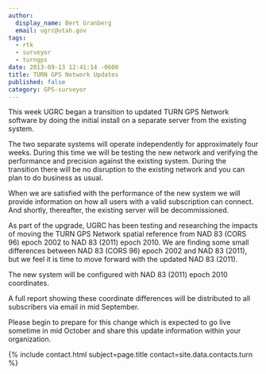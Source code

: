 ```yaml
---
author:
  display_name: Bert Granberg
  email: ugrc@utah.gov
tags:
  - rtk
  - surveyor
  - turngps
date: 2013-09-13 12:41:14 -0600
title: TURN GPS Network Updates
published: false
category: GPS-surveyor
---
```


<p>This week UGRC began a transition to updated TURN GPS Network software by doing the initial install on a separate server from the existing system. </p>
<p>The two separate systems will operate independently for approximately four weeks. During this time we will be testing the new network and verifying the performance and precision against the existing system. During the transition there will be no disruption to the existing network and you can plan to do business as usual. </p>
<p>When we are satisfied with the performance of the new system we will provide information on how all users with a valid subscription can connect. And shortly, thereafter, the existing server will be decommissioned.</p>
<p>As part of the upgrade, UGRC has been testing and researching the impacts of moving the TURN GPS Network spatial reference from NAD 83 (CORS 96) epoch 2002 to NAD 83 (2011) epoch 2010. We are finding some small differences between NAD 83 (CORS 96) epoch 2002 and NAD 83 (2011), but we feel it is time to move forward with the updated NAD 83 (2011). </p>
<p>The new system will be configured with NAD 83 (2011) epoch 2010 coordinates. </p>
<p>A full report showing these coordinate differences will be distributed to all subscribers via email in mid September.</p>
<p>Please begin to prepare for this change which is expected to go live sometime in mid October and share this update information within your organization.</p>
<p>{% include contact.html subject=page.title contact=site.data.contacts.turn %}</p>
